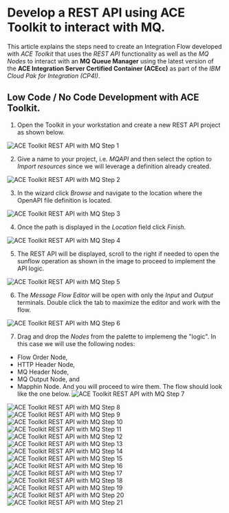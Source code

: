 # Develop a REST API using ACE Toolkit to interact with MQ.

This article explains the steps need to create an Integration Flow developed with *ACE Toolkit* that uses the *REST API* functionality as well as the *MQ Nodes* to interact with an **MQ Queue Manager** using the latest version of the **ACE Integration Server Certified Container (ACEcc)** as part of the *IBM Cloud Pak for Integration (CP4I)*.

## Low Code / No Code Development with ACE Toolkit.

1. Open the Toolkit in your workstation and create a new REST API project as shown below.

![ACE Toolkit REST API with MQ Step 1](images/2022-06-28_12-23-53.png)

2. Give a name to your project, i.e. *MQAPI* and then select the option to *Import resources* since we will leverage a definition already created.

![ACE Toolkit REST API with MQ Step 2](images/2022-06-28_12-25-32.png)

3. In the wizard click *Browse* and navigate to the location where the OpenAPI file definition is located.

![ACE Toolkit REST API with MQ Step 3](images/2022-06-28_12-26-19.png)

4. Once the path is displayed in the *Location* field click *Finish*.

![ACE Toolkit REST API with MQ Step 4](images/2022-06-28_12-28-17.png)

5. The REST API will be displayed, scroll to the right if needed to open the sunflow operation as shown in the image to proceed to implement the API logic.

![ACE Toolkit REST API with MQ Step 5](images/2022-06-28_12-31-05.png)

6. The *Message Flow Editor* will be open with only the *Input* and *Output* terminals. Double click the tab to maximize the editor and work with the flow.

![ACE Toolkit REST API with MQ Step 6](images/2022-06-28_12-32-33.png)

7. Drag and drop the *Nodes* from the palette to implemeng the "logic". In this case we will use the following nodes:
  * Flow Order Node,
  * HTTP Header Node,
  * MQ Header Node,
  * MQ Output Node, and
  * Mapphin Node.
And you will proceed to wire them. The flow should look like the one below.
![ACE Toolkit REST API with MQ Step 7](images/2022-06-28_12-37-45.png)

![ACE Toolkit REST API with MQ Step 8](images/2022-06-28_12-40-26.png)
![ACE Toolkit REST API with MQ Step 9](images/2022-06-28_13-01-52.png)
![ACE Toolkit REST API with MQ Step 10](images/2022-06-28_13-04-48.png)
![ACE Toolkit REST API with MQ Step 11](images/2022-06-28_13-07-42.png)
![ACE Toolkit REST API with MQ Step 12](images/2022-06-28_13-08-43.png)
![ACE Toolkit REST API with MQ Step 13](images/2022-06-28_13-09-14.png)
![ACE Toolkit REST API with MQ Step 14](images/2022-06-28_13-11-15.png)
![ACE Toolkit REST API with MQ Step 15](images/2022-06-28_14-45-30.png)
![ACE Toolkit REST API with MQ Step 16](images/2022-06-28_14-46-24.png)
![ACE Toolkit REST API with MQ Step 17](images/2022-06-28_14-47-50.png)
![ACE Toolkit REST API with MQ Step 18](images/2022-06-28_14-48-57.png)
![ACE Toolkit REST API with MQ Step 19](images/2022-06-28_14-50-45.png)
![ACE Toolkit REST API with MQ Step 20](images/2022-06-28_14-52-42.png)
![ACE Toolkit REST API with MQ Step 21](images/2022-06-28_14-54-12.png)
